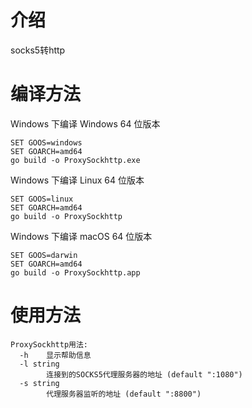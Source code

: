 <h1>介绍</h1>
socks5转http


<h1>编译方法</h1>

Windows 下编译 Windows 64 位版本
```
SET GOOS=windows
SET GOARCH=amd64
go build -o ProxySockhttp.exe
```

Windows 下编译 Linux 64 位版本
```
SET GOOS=linux
SET GOARCH=amd64
go build -o ProxySockhttp
```

Windows 下编译 macOS 64 位版本
```
SET GOOS=darwin
SET GOARCH=amd64
go build -o ProxySockhttp.app
```

<h1>使用方法</h1>

```
ProxySockhttp用法:
  -h    显示帮助信息
  -l string
        连接到的SOCKS5代理服务器的地址 (default ":1080")
  -s string
        代理服务器监听的地址 (default ":8800")
```
